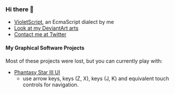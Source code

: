 ### Hi there 👋

- [VioletScript](https://violetscript.github.io), an EcmaScript dialect by me
- [Look at my DeviantArt arts](https://deviantart.com/hydroper/gallery)
- [Contact me at Twitter](https://twitter.com/matheusds365)

#### My Graphical Software Projects

Most of these projects were lost, but you can currently play with:

- [Phantasy Star III UI](https://klaider.github.io/preview/ps3@0.1.1)
  - use arrow keys, keys (Z, X), keys (J, K) and equivalent touch controls for navigation.

<!--
**matheusdiasdesouzads/matheusdiasdesouzads** is a ✨ _special_ ✨ repository because its `README.md` (this file) appears on your GitHub profile.

Here are some ideas to get you started:

- 🔭 I’m currently working on ...
- 🌱 I’m currently learning ...
- 👯 I’m looking to collaborate on ...
- 🤔 I’m looking for help with ...
- 💬 Ask me about ...
- 📫 How to reach me: ...
- 😄 Pronouns: ...
- ⚡ Fun fact: ...
-->
